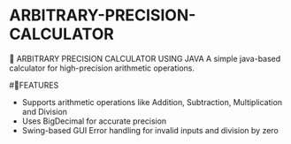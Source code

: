 # ARBITRARY-PRECISION-CALCULATOR

🧮 ARBITRARY PRECISION CALCULATOR USING JAVA
A simple java-based calculator for high-precision arithmetic operations.

#📌FEATURES
 - Supports arithmetic operations like Addition, Subtraction, Multiplication and Division
 - Uses BigDecimal for accurate precision
 - Swing-based GUI Error handling for invalid inputs and division by zero
